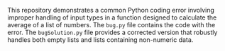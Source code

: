 This repository demonstrates a common Python coding error involving improper handling of input types in a function designed to calculate the average of a list of numbers.  The `bug.py` file contains the code with the error. The `bugSolution.py` file provides a corrected version that robustly handles both empty lists and lists containing non-numeric data.